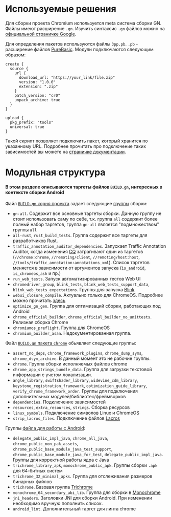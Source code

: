 # Используемые решения

Для сборки проекта Chromium используется meta система сборки GN.
Файлы имеют расширение `.gn`. Изучить синтаксис `.gn` файлов можно
на [официальной страничке Google](https://chromium.googlesource.com/chromium/src/tools/gn/+/441de2f/docs/quick_start.md#Running-GN).

Для определения пакетов используются файлы `3pp.pb`.
`.pb` - расширение файлов [PureBasic](https://www.purebasic.com/). Модули подключаются следующим образом:

```
create {
  source {
    url {
      download_url: "https://your_link/file.zip"
      version: "1.0.0"
      extension: ".zip"
    }
    patch_version: "cr0"
    unpack_archive: true
  }
}

upload {
  pkg_prefix: "tools"
  universal: true
}
```

Такой скрипт позволяет подключить пакет, который хранится по указанному URL.
Подробнее прочитать про подключение таких зависимостей вы можете
на [страничке документации](https://chromium.googlesource.com/infra/infra/+/main/recipes/README.recipes.md#package-definitions).

# Модульная структура

#### В этом разделе описываются таргеты файлов `BUILD.gn`, интересных в контексте сборки Android

Файл [`BUILD.gn` корня проекта](https://github.com/chromium/chromium/blob/main/BUILD.gn) задает
следующие [группы](https://gn.googlesource.com/gn/+/HEAD/docs/reference.md#func_group) сборки:

- `gn-all`. Содержит все основные таргеты сборки. Данную группу не стоит использовать саму по себе, т.к. группа `all`
  содержит более полный набор таргетов, группа `gn-all` является "подмножеством" группы `all`
- `all-rust`, `rust_build_tests`. Группа содержит все таргеты для разработчиков Rust.
- `traffic_annotation_auditor_dependencies`. Запускает Traffic Annotation Auditor, когда
  изменения [CQ](https://chromium.googlesource.com/chromium/src/+/HEAD/docs/infra/cq.md) затрагивают один из
  таргетов (`//chrome:chrome`, `//remoting/client`, `//remoting/host:host`, `//tools/traffic_annotation:annotations_xml`).
  Список таргетов меняется в зависимости от аргументов запуска (`is_android`, `is_chromeos_ash` и пр.)
- `run_web_tests`. Запуск автоматизированных тестов Web UI
- `chromedriver_group`, `blink_tests`, `blink_web_tests_support_data`, `blink_web_tests_expectations`. Группы для
  запуска [Blink](https://chromium.googlesource.com/playground/chromium-org-site/+/refs/heads/main/blink/index.md)
- `webui_closure_compile`. Актуально только для ChromeOS. Подробнее можно
  прочитать [здесь](https://chromium.googlesource.com/chromium/src/+/HEAD/docs/closure_compilation.md)
- `optimize_gn_gen`. Группа для оптимизаций сборки, работающих под Android
- `chrome_official_builder`, `chrome_official_builder_no_unittests`. Релизная сборка Chrome
- `chromiumos_preflight`. Группа для ChromeOS
- `chromium_builder_asan`. Недокументированная группа.

Файл [`BUILD.gn` пакета `chrome`](https://github.com/chromium/chromium/blob/main/chrome/BUILD.gn) обьявляет следующие
группы:

- `assert_no_deps`, `chrome_framework_plugins`, `chrome_dump_syms`, `chrome_dsym_archive`. В данный момент это не
  рабочие группы.
- `chrome`. Группа сборки исполняемых файлов chrome
- `chrome_app_strings_bundle_data`. Группа для загрузки текстовой информации с учетом локализации.
- `angle_library`, `swiftshader_library`, `widevine_cdm_library`, `keystone_registration_framework`, `optimization_guide_library`, `verify_chrome_framework_order`.
  Группы для подключения дополнительных модулей/библиотек/фреймворков
- `dependencies`. Подключение зависимостей
- `resources`, `extra_resources`, `strings`. Сборка ресурсов
- `linux_symbols`. Подключение символов Linux и ChromeOS
- `strip_lacros_files`. Подключение
  файлов [Lacros](https://chromium.googlesource.com/chromium/src/+/main/docs/lacros.md)

Группы [файла для работы с Android](https://github.com/chromium/chromium/blob/main/chrome/android/BUILD.gn):

- `delegate_public_impl_java`, `chrome_all_java`, `chrome_public_non_pak_assets`, `chrome_public_base_module_java_test_support`, `chrome_public_base_module_java_for_test`, `delegate_public_impl_java`.
  Группы для корректной работы ядра с Java
- `trichrome_library_apk`, `monochrome_public_apk`. Группы сборки `.apk` для 64-битных систем
- `trichrome_32_minimal_apks`. Группа для отслеживания размеров бинарных файлов
- `trichrome`. Базовая
  группа [Trichrome](https://chromium.googlesource.com/chromium/src.git/+/master/docs/android_native_libraries.md#Trichrome)
- `monochrome_64_secondary_abi_lib`. Группа для сборки в [Monochrome](https://chromium.googlesource.com/chromium/src.git/+/master/docs/android_native_libraries.md#monochrome)
- `jni_headers`. Заголовки JNI для сборки Android. При изменении необходимо вручную пополнить список. 
- `android_lint`. Дополнительный таргет для линта chrome
